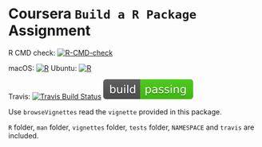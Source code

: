 # Coursera `Build a R Package` Assignment

<!-- badges: start -->
R CMD check: [![R-CMD-check](https://github.com/englianhu/wk4package/workflows/R-CMD-check/badge.svg)](https://github.com/englianhu/wk4package/actions)

macOS: [![R](https://github.com/englianhu/wk4package/actions/workflows/R-macos.yaml/badge.svg)](https://github.com/englianhu/wk4package/actions/workflows/R-macos.yaml) Ubuntu: [![R](https://github.com/englianhu/wk4package/actions/workflows/R-ubuntu.yaml/badge.svg)](https://github.com/englianhu/wk4package/actions/workflows/R-ubuntu.yaml)

Travis: [![Travis Build Status](https://travis-ci.com/englianhu/wk4package.svg?branch=main)](https://travis-ci.com/englianhu/wk4package) ![Travis Build Status](https://raw.githubusercontent.com/englianhu/wk4package/main/figure/Travis%20badge.svg)
<!-- badges: end -->

Use `browseVignettes` read the `vignette` provided in this package.

`R` folder, `man` folder, `vignettes` folder, `tests` folder, `NAMESPACE` and `travis` are included.
